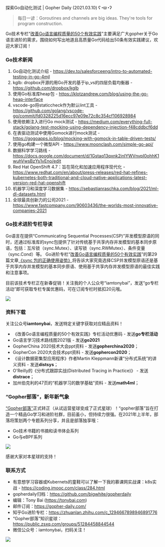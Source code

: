 探索Go自动化测试 | Gopher Daily (2021.03.10) ʕ◔ϖ◔ʔ

>每日一谚：Goroutines and channels are big ideas. They're tools for program construction.

Go技术专栏“[改善Go语⾔编程质量的50个有效实践](https://www.imooc.com/read/87)”主要满足广大gopher关于Go语言进阶的需求，围绕如何写出地道且高质量Go代码给出50条有效实践建议，欢迎大家订阅！

### Go技术新闻

1. Go自动化测试介绍 - https://dev.to/salesforceeng/intro-to-automated-testing-in-go-4mjl
2. kglb: dropbox开源的用Go开发的基于ip_vs的四层负载均衡器 - https://github.com/dropbox/kglb
3. 使用Go标准库heap包 - https://klotzandrew.com/blog/using-the-go-heap-interface
4. vscode-go将staticcheck作为默认lint工具 - https://github.com/golang/vscode-go/commit/fd0328225d16ecc97e09e72c8c354cf106928984
5. 使用依赖注入进行Go mock测试 - https://medium.com/everything-full-stack/golang-test-mocking-using-dependency-injection-f48cddbcf6dd
6. 在表驱动测试中使用Gomock进行mock测试 - https://gogoapps.io/blog/mocking-with-gomock-in-table-driven-tests/
7. 使用go构建一个微型API - https://www.moonclash.com/simple-go-api/
8. 数据科学学习路线 - https://docs.google.com/document/d/1Gstaq13qxnk2inIYWVnvpI0ohhK1wuhVwsBzYs1vEno/edit
9. Red Hat OpenShift 4.7：旨在简化和加速应用程序现代化 - https://www.redhat.com/en/about/press-releases/red-hat-refines-kubernetes-both-traditional-and-cloud-native-applications-latest-version-red-hat-openshift
10. 机器学习和深度学习数据集 - https://sebastianraschka.com/blog/2021/ml-dl-datasets.html
11. 全球最具创新力的公司2021 - https://www.fastcompany.com/90603436/the-worlds-most-innovative-companies-2021

### Go技术进阶专栏导读

Go语言在提供“Communicating Sequential Processes(CSP)”并发模型原语的同时，还通过标准库的sync包提供了针对传统基于共享内存并发模型的基本同步原语，包括：互斥锁（sync.Mutex）、读写锁（sync.RWMutex）、条件变量（sync.Cond）等。 Go进阶专栏“[改善Go语⾔编程质量的50个有效实践](https://mp.weixin.qq.com/s/RThCEQOdytQxwrMP7XRTRw)”的第29篇文章[《sync 包的正确使用姿势》](https://www.imooc.com/read/87/article/2432)将告诉大家究竟选择CSP并发模型原语还是基于共享内存并发模型的基本同步原语、使用基于共享内存并发模型原语的最佳实践和注意事项。

目前该技术专栏正在新春促销！关注我的个人公众号“iamtonybai”，发送“go专栏活动”即可获取专栏专属优惠码，可在订阅专栏时抵扣20元哦。

![](http://image.tonybai.com/img/202011/go-column-pgo-with-qr-and-text.png)


### 资料下载

关注公众号**iamtonybai**，发送特定关键字获取对应精品资料！

* 《改善Go语⾔编程质量的50个有效实践》专栏活动优惠码 - 发送**go专栏活动**
* Go语言学习技术路线图2021版 - 发送**go2021**
* GopherChina 2020技术大会ppt资料 - 发送**gopherchina2020**；
* GopherCon 2020大会技术ppt资料 - 发送**gophercon2020**；
* 《设计数据密集型应用程序》作者Martin Kleppmann新课“分布式系统”的讲义资料 - 发送**distsys**；
* O'Reilly的《分布式跟踪实战(Distributed Tracing in Practice)》 - 发送**distrace**；
* 加州伯克利的47页的“机器学习的数学基础”资料 - 发送**math4ml**；

### “Gopher部落”，新年新气象

[“Gopher部落”](https://mp.weixin.qq.com/s/jUqAL7hf2GmMun64BJufEA)正式转正（从试运营星球变成了正式星球）！“gopher部落”旨在打造一个精品Go学习和进阶社群，目前虽小，但持续力很强。在2021年上半年，部落将策划两个专题系列分享，并且是部落独享哦：

* Go技术书籍的书摘和读书体会系列
* Go与eBPF系列

![](http://image.tonybai.com/img/202103/gopher-tribe-zsxq-card.png)

感谢大家对本星球的支持！

### 联系方式

* 有意想学习容器或Kubernets的童鞋可以了解一下我的慕课网实战课：k8s实战 - https://coding.imooc.com/class/284.html
* gopherdaily归档：https://github.com/bigwhite/gopherdaily
* 编辑：Tony Bai (https://tonybai.com)
* 邮件订阅：https://gopher-daily.com/
* 知乎Go进阶专栏：https://zhuanlan.zhihu.com/c_1294667898946891776
* “Gopher部落”知识星球：https://public.zsxq.com/groups/51284458844544
* 微信公众号：iamtonybai，扫码关注！

![](http://image.tonybai.com/img/202011/qrcode_for_iamtonybai.jpg)
